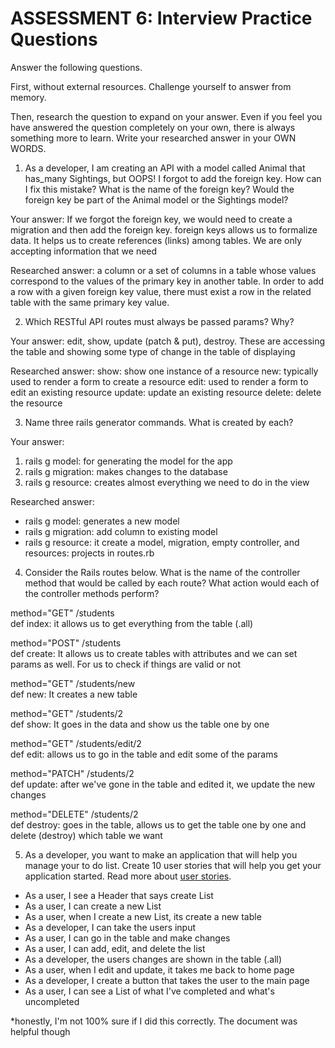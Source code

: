# ASSESSMENT 6: Interview Practice Questions
Answer the following questions.

First, without external resources. Challenge yourself to answer from memory.

Then, research the question to expand on your answer. Even if you feel you have answered the question completely on your own, there is always something more to learn. Write your researched answer in your OWN WORDS.

1. As a developer, I am creating an API with a model called Animal that has_many Sightings, but OOPS! I forgot to add the foreign key. How can I fix this mistake? What is the name of the foreign key? Would the foreign key be part of the Animal model or the Sightings model?

  Your answer: If we forgot the foreign key, we would need to create a migration and then add the foreign key. foreign keys allows us to formalize data. It helps us to create references (links) among tables. We are only accepting information that we need

  Researched answer: a column or a set of columns in a table whose values correspond to the values of the primary key in another table. In order to add a row with a given foreign key value, there must exist a row in the related table with the same primary key value.



2. Which RESTful API routes must always be passed params? Why?

  Your answer: edit, show, update (patch & put), destroy. These are accessing the table and showing some type of change in the table of displaying

  Researched answer:
  show: show one instance of a resource
  new: typically used to render a form to create a resource
  edit: used to render a form to edit an existing resource
  update: update an existing resource
  delete: delete the resource



3. Name three rails generator commands. What is created by each?

  Your answer:
  1. rails g model: for generating the model for the app
  3. rails g migration: makes changes to the database
  3. rails g resource: creates almost everything we need to do in the view

  Researched answer:
  - rails g model: generates a new model
  - rails g migration: add column to existing model
  - rails g resource: it create a model, migration, empty controller, and resources: projects in routes.rb



4. Consider the Rails routes below. What is the name of the controller method that would be called by each route? What action would each of the controller methods perform?

method="GET"    /students         
def index: it allows us to get everything from the table (.all)   

method="POST"   /students         
def create: It allows us to create tables with attributes and we can set params as well. For us to check if things are valid or not

method="GET"    /students/new     
def new: It creates a new table

method="GET"    /students/2       
def show: It goes in the data and show us the table one by one

method="GET"    /students/edit/2    
def edit: allows us to go in the table and edit some of the params

method="PATCH"  /students/2      
def update: after we've gone in the table and edited it, we update the new changes

method="DELETE" /students/2      
def destroy: goes in the table, allows us to get the table one by one and delete (destroy) which table we want



5. As a developer, you want to make an application that will help you manage your to do list. Create 10 user stories that will help you get your application started. Read more about [user stories](https://www.atlassian.com/agile/project-management/user-stories).
  - As a user, I see a Header that says create List
  - As a user, I can create a new List
  - As a user, when I create a new List, its create a new table
  - As a developer, I can take the users input
  - As a user, I can go in the table and make changes
  - As a user, I can add, edit, and delete the list
  - As a developer, the users changes are shown in the table (.all)
  - As a user, when I edit and update, it takes me back to home page
  - As a developer, I create a button that takes the user to the main page
  - As a user, I can see a List of what I've completed and what's uncompleted

  *honestly, I'm not 100% sure if I did this correctly. The document was helpful though
